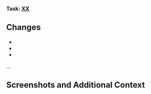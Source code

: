 <!-- TODO: Figure out why this section doesn't apply for PR templates.

---
name: Finish Task
about: Create a PR to finish a Task from Taiga.
title: "[Task #XX] Task Title"
labels: task
assignees: ''
---
-->

<!-- To use this template, append the query parameter: `&template=task_pr.md` -->
<!-- For more information, see: https://docs.github.com/en/pull-requests/collaborating-with-pull-requests/proposing-changes-to-your-work-with-pull-requests/using-query-parameters-to-create-a-pull-request -->

<!-- Replace the XX here with the number for the Task from Taiga. -->
**Task: [XX](https://tree.taiga.io/project/dmyoung9-2022_18h_web-based_game/task/XX)**

**Changes**
---

<!-- List major changes included in this PR here: -->
 -
 -
 -
 ...

**Screenshots and Additional Context**
---

<!-- If applicable, add any other context or screenshots about the changes here. -->
